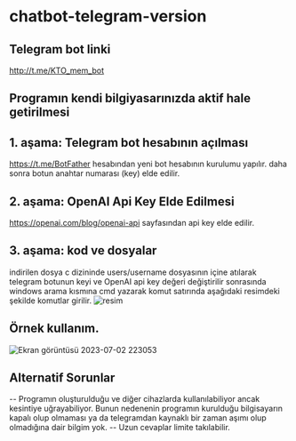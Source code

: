 # chatbot-telegram-version

## Telegram bot linki
http://t.me/KTO_mem_bot

## Programın kendi bilgiyasarınızda aktif hale getirilmesi

## 1. aşama: Telegram bot hesabının açılması
https://t.me/BotFather hesabından yeni bot hesabının kurulumu yapılır.
daha sonra botun anahtar numarası (key) elde edilir.

## 2. aşama: OpenAI Api Key Elde Edilmesi
https://openai.com/blog/openai-api sayfasından api key elde edilir.
## 3. aşama: kod ve dosyalar
indirilen dosya c dizininde users/username dosyasının içine atılarak
telegram botunun keyi ve OpenAI api key değeri değiştirilir sonrasında windows arama kısmına cmd yazarak komut satırında aşağıdaki resimdeki şekilde komutlar girilir.
![resim](https://github.com/muhammeddincmdx/chatbot-telegram-version/assets/54439858/dd343f80-ece1-4c30-a1a3-f26c1711d9c3)


## Örnek kullanım.


![Ekran görüntüsü 2023-07-02 223053](https://github.com/muhammeddincmdx/chatbot-telegram-version/assets/54439858/95ffa423-c11d-422c-ad2f-843526b3841e)

## Alternatif Sorunlar

-- Programın oluşturulduğu ve diğer cihazlarda kullanılabiliyor ancak kesintiye uğrayabiliyor. 
Bunun nedenenin programın kurulduğu bilgisayarın kapalı olup olmaması ya da telegramdan kaynaklı bir zaman aşımı olup olmadığına dair bilgim yok.
-- Uzun cevaplar limite takılabilir.






